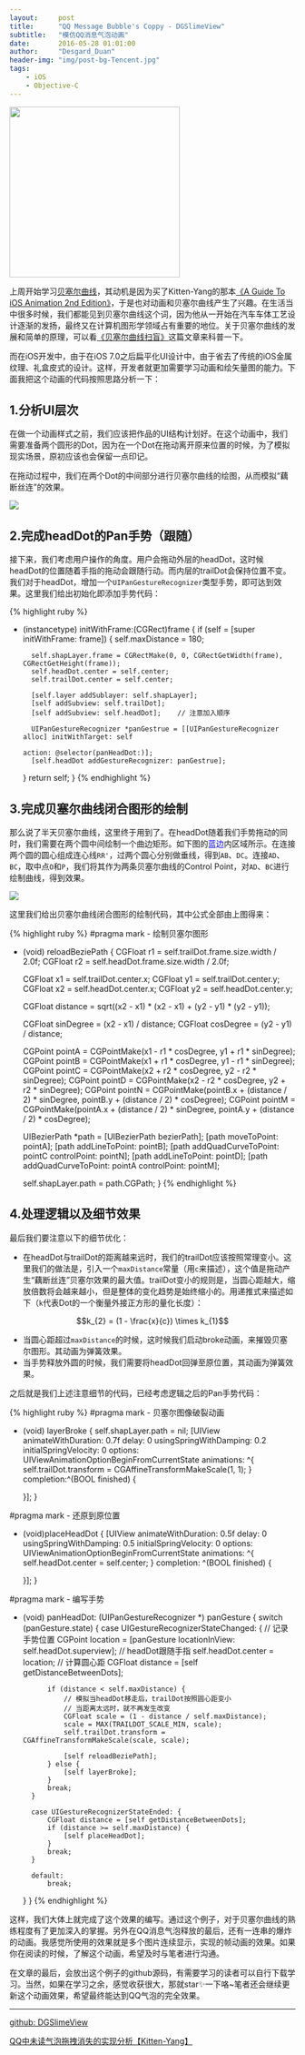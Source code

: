 ```yaml
---
layout:     post
title:      "QQ Message Bubble's Coppy - DGSlimeView"
subtitle:   "模仿QQ消息气泡动画"
date:       2016-05-28 01:01:00
author:     "Desgard_Duan"
header-img: "img/post-bg-Tencent.jpg"
tags:
    - iOS
    - Objective-C
---
```


<img src="/assets/img/post_img/2016-05-28-demo.gif" width="300px" />

上周开始学习[贝塞尔曲线](https://en.wikipedia.org/wiki/B%C3%A9zier_curve)，其动机是因为买了Kitten-Yang的那本[《A Guide To iOS Animation 2nd Edition》](http://book.kittenyang.com/)，于是也对动画和贝塞尔曲线产生了兴趣。在生活当中很多时候，我们都能见到贝塞尔曲线这个词，因为他从一开始在汽车车体工艺设计逐渐的发扬，最终又在计算机图形学领域占有重要的地位。关于贝塞尔曲线的发展和简单的原理，可以看[《贝塞尔曲线扫盲》](http://www.html-js.com/article/1628)这篇文章来科普一下。


而在iOS开发中，由于在iOS 7.0之后扁平化UI设计中，由于省去了传统的iOS金属纹理、礼盒皮式的设计。这样，开发者就更加需要学习动画和绘矢量图的能力。下面我把这个动画的代码按照思路分析一下：


## 1.分析UI层次

在做一个动画样式之前，我们应该把作品的UI结构计划好。在这个动画中，我们需要准备两个圆形的Dot，因为在一个Dot在拖动离开原来位置的时候，为了模拟现实场景，原初应该也会保留一点印记。

在拖动过程中，我们在两个Dot的中间部分进行贝塞尔曲线的绘图，从而模拟“藕断丝连”的效果。

<img src="/assets/img/post_img/2016-05-28-img2.png"/>

## 2.完成headDot的Pan手势（跟随）

接下来，我们考虑用户操作的角度。用户会拖动外层的headDot，这时候headDot的位置随着手指的拖动会跟随行动。而内层的trailDot会保持位置不变。我们对于headDot，增加一个`UIPanGestureRecognizer`类型手势，即可达到效果。这里我们给出初始化即添加手势代码：

{% highlight ruby %}
- (instancetype) initWithFrame:(CGRect)frame {
    if (self = [super initWithFrame: frame]) {
        self.maxDistance = 180;
        
        self.shapLayer.frame = CGRectMake(0, 0, CGRectGetWidth(frame), CGRectGetHeight(frame));
        self.headDot.center = self.center;
        self.trailDot.center = self.center;
        
        [self.layer addSublayer: self.shapLayer];
        [self addSubview: self.trailDot];
        [self addSubview: self.headDot];    // 注意加入顺序
        
        UIPanGestureRecognizer *panGestrue = [[UIPanGestureRecognizer alloc] initWithTarget: self
                                                                                     action: @selector(panHeadDot:)];
        [self.headDot addGestureRecognizer: panGestrue];
        
    }
    return self;
}
{% endhighlight %}

## 3.完成贝塞尔曲线闭合图形的绘制

那么说了半天贝塞尔曲线，这里终于用到了。在headDot随着我们手势拖动的同时，我们需要在两个圆中间绘制一个曲边矩形。如下图的<font color="blue">蓝边</font>内区域所示。在连接两个圆的圆心组成连心线`RR'`，过两个圆心分别做垂线，得到`AB`、`DC`。连接`AD`、`BC`，取中点`O`和`P`，我们将其作为两条贝塞尔曲线的Control Point，对`AD`、`BC`进行绘制曲线，得到效果。

<img src="/assets/img/post_img/2016-05-28-img1.png"/>

这里我们给出贝塞尔曲线闭合图形的绘制代码，其中公式全部由上图得来：

{% highlight ruby %}
#pragma mark - 绘制贝塞尔图形
- (void) reloadBeziePath {
    CGFloat r1 = self.trailDot.frame.size.width / 2.0f;
    CGFloat r2 = self.headDot.frame.size.width / 2.0f;
    
    CGFloat x1 = self.trailDot.center.x;
    CGFloat y1 = self.trailDot.center.y;
    CGFloat x2 = self.headDot.center.x;
    CGFloat y2 = self.headDot.center.y;
    
    CGFloat distance = sqrt((x2 - x1) * (x2 - x1) + (y2 - y1) * (y2 - y1));
    
    CGFloat sinDegree = (x2 - x1) / distance;
    CGFloat cosDegree = (y2 - y1) / distance;
    
    CGPoint pointA = CGPointMake(x1 - r1 * cosDegree, y1 + r1 * sinDegree);
    CGPoint pointB = CGPointMake(x1 + r1 * cosDegree, y1 - r1 * sinDegree);
    CGPoint pointC = CGPointMake(x2 + r2 * cosDegree, y2 - r2 * sinDegree);
    CGPoint pointD = CGPointMake(x2 - r2 * cosDegree, y2 + r2 * sinDegree);
    CGPoint pointN = CGPointMake(pointB.x + (distance / 2) * sinDegree, pointB.y + (distance / 2) * cosDegree);
    CGPoint pointM = CGPointMake(pointA.x + (distance / 2) * sinDegree, pointA.y + (distance / 2) * cosDegree);
    
    UIBezierPath *path = [UIBezierPath bezierPath];
    [path moveToPoint: pointA];
    [path addLineToPoint: pointB];
    [path addQuadCurveToPoint: pointC controlPoint: pointN];
    [path addLineToPoint: pointD];
    [path addQuadCurveToPoint: pointA controlPoint: pointM];
    
    self.shapLayer.path = path.CGPath;
}
{% endhighlight %}

## 4.处理逻辑以及细节效果

最后我们要注意以下的细节优化：

* 在headDot与trailDot的距离越来远时，我们的trailDot应该按照常理变小。这里我们的做法是，引入一个`maxDistance`常量（用`c`来描述），这个值是拖动产生“藕断丝连”贝塞尔效果的最大值。trailDot变小的规则是，当圆心距越大，缩放倍数将会越来越小，但是整体的变化趋势是始终缩小的。用递推式来描述如下（`k`代表Dot的一个衡量外接正方形的量化长度）：

$$k_{2} = (1 - \frac{x}{c}) \times k_{1}$$

* 当圆心距超过`maxDistance`的时候，这时候我们启动broke动画，来摧毁贝塞尔图形。其动画为弹簧效果。
* 当手势释放外圆的时候，我们需要将headDot回弹至原位置，其动画为弹簧效果。

之后就是我们上述注意细节的代码，已经考虑逻辑之后的Pan手势代码：

{% highlight ruby %}
#pragma mark - 贝塞尔图像破裂动画
- (void) layerBroke {
    self.shapLayer.path = nil;
    [UIView animateWithDuration: 0.7f
                          delay: 0
         usingSpringWithDamping: 0.2
          initialSpringVelocity: 0
                        options: UIViewAnimationOptionBeginFromCurrentState
                     animations: ^{
                         self.trailDot.transform = CGAffineTransformMakeScale(1, 1);
                     }
                     completion:^(BOOL finished) {
        
    }];
}

#pragma mark - 还原到原位置
- (void)placeHeadDot {
    [UIView animateWithDuration: 0.5f
                          delay: 0
         usingSpringWithDamping: 0.5
          initialSpringVelocity: 0
                        options: UIViewAnimationOptionBeginFromCurrentState
                     animations: ^{
                         self.headDot.center = self.center;
                     }
                     completion: ^(BOOL finished) {
        
    }];
}

#pragma mark - 编写手势
- (void) panHeadDot: (UIPanGestureRecognizer *) panGesture {
    switch (panGesture.state) {
        case UIGestureRecognizerStateChanged: {
            // 记录手势位置
            CGPoint location = [panGesture locationInView: self.headDot.superview];
            // headDot跟随手指
            self.headDot.center = location;
            // 计算圆心距
            CGFloat distance = [self getDistanceBetweenDots];
            
            if (distance < self.maxDistance) {
                // 模拟当headDot移走后，trailDot按照圆心距变小
                // 当距离太远时，就不再发生改变
                CGFloat scale = (1 - distance / self.maxDistance);
                scale = MAX(TRAILDOT_SCALE_MIN, scale);
                self.trailDot.transform = CGAffineTransformMakeScale(scale, scale);
                
                [self reloadBeziePath];
            } else {
                [self layerBroke];
            }
            break;
        }
        
        case UIGestureRecognizerStateEnded: {
            CGFloat distance = [self getDistanceBetweenDots];
            if (distance >= self.maxDistance) {
                [self placeHeadDot];
            }
            break;
        }
            
        default:
            break;
    }
}
{% endhighlight %}

这样，我们大体上就完成了这个效果的编写。通过这个例子，对于贝塞尔曲线的熟练程度有了更加深入的掌握。另外在QQ消息气泡释放的最后，还有一连串的爆炸的动画。我感觉所使用的效果就是多个图片连续显示，实现的帧动画的效果。如果你在阅读的时候，了解这个动画，希望及时与笔者进行沟通。

在文章的最后，会放出这个例子的github源码，有需要学习的读者可以自行下载学习。当然，如果在学习之余，感觉收获很大，那就star✨一下咯~笔者还会继续更新这个动画效果，希望最终能达到QQ气泡的完全效果。

----
[github: DGSlimeView](https://github.com/dgytdhy/DGSlimeView)

[QQ中未读气泡拖拽消失的实现分析【Kitten-Yang】](http://kittenyang.com/drawablebubble/)

